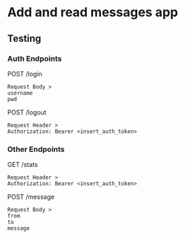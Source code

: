 # Add and read messages app

## Testing

### Auth Endpoints

POST /login

```CLI
Request Body >
username
pwd
```

POST /logout

```CLI
Request Header >
Authorization: Bearer <insert_auth_token>
```

### Other Endpoints

GET /stats

```CLI
Request Header >
Authorization: Bearer <insert_auth_token>
```

POST /message

```CLI
Request Body >
from
to
message
```
